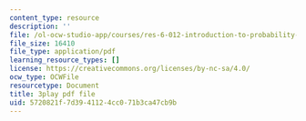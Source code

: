 ```yaml
---
content_type: resource
description: ''
file: /ol-ocw-studio-app/courses/res-6-012-introduction-to-probability-spring-2018/5720821f7d3941124cc071b3ca47cb9b_8odFouBR2wE.pdf
file_size: 16410
file_type: application/pdf
learning_resource_types: []
license: https://creativecommons.org/licenses/by-nc-sa/4.0/
ocw_type: OCWFile
resourcetype: Document
title: 3play pdf file
uid: 5720821f-7d39-4112-4cc0-71b3ca47cb9b
---
```

